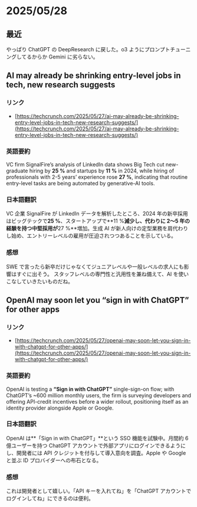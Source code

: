 # 2025/05/28

## 最近

やっぱり ChatGPT の DeepResearch に戻した。o3 ようにプロンプトチューニングしてるからか Gemini に劣らない。

## AI may already be shrinking entry-level jobs in tech, new research suggests

### リンク

- [https://techcrunch.com/2025/05/27/ai-may-already-be-shrinking-entry-level-jobs-in-tech-new-research-suggests/](https://techcrunch.com/2025/05/27/ai-may-already-be-shrinking-entry-level-jobs-in-tech-new-research-suggests/)

### 英語要約

VC firm SignalFire’s analysis of LinkedIn data shows Big Tech cut new-graduate hiring by **25 %** and startups by **11 %** in 2024, while hiring of professionals with 2-5 years’ experience rose **27 %**, indicating that routine entry-level tasks are being automated by generative-AI tools.

### 日本語翻訳

VC 企業 SignalFire が LinkedIn データを解析したところ、2024 年の新卒採用はビッグテックで**25 %**、スタートアップで\*\*11 %**減少し、代わりに 2〜5 年の経験を持つ中堅採用が**27 %\*\*増加。生成 AI が新人向けの定型業務を肩代わりし始め、エントリーレベルの雇用が圧迫されつつあることを示している。

### 感想

SWE で言ったら新卒だけじゃなくてジュニアレベルや一般レベルの求人にも影響はすぐに出そう。
スタッフレベルの専門性と汎用性を兼ね備えて、AI を使いこなしていきたいものだね。

## OpenAI may soon let you “sign in with ChatGPT” for other apps

### リンク

- [https://techcrunch.com/2025/05/27/openai-may-soon-let-you-sign-in-with-chatgpt-for-other-apps/](https://techcrunch.com/2025/05/27/openai-may-soon-let-you-sign-in-with-chatgpt-for-other-apps/)

### 英語要約

OpenAI is testing a **“Sign in with ChatGPT”** single-sign-on flow; with ChatGPT’s \~600 million monthly users, the firm is surveying developers and offering API-credit incentives before a wider rollout, positioning itself as an identity provider alongside Apple or Google.

### 日本語翻訳

OpenAI は\*\*「Sign in with ChatGPT」\*\*という SSO 機能を試験中。月間約 6 億ユーザーを持つ ChatGPT アカウントで外部アプリにログインできるようにし、開発者には API クレジットを付与して導入意向を調査。Apple や Google と並ぶ ID プロバイダーへの布石となる。

### 感想

これは開発者として嬉しい。「API キーを入れてね」を「ChatGPT アカウントでログインしてね」にできるのは便利。
